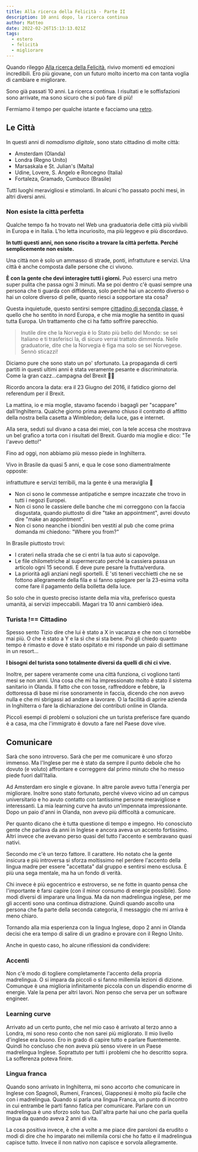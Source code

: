 ```yaml
---
title: Alla ricerca della Felicità - Parte II
description: 10 anni dopo, la ricerca continua
author: Matteo
date: 2022-02-26T15:13:13.021Z
tags:
  - estero
  - felicità
  - migliorare
---
```


Quando rileggo [Alla ricerca della Felicità](/posts/felicita), rivivo momenti ed emozioni incredibili.
Ero più giovane, con un futuro molto incerto ma con tanta voglia di cambiare e migliorare.

Sono già passati 10 anni. La ricerca continua. I risultati e le soffisfazioni sono arrivate, ma sono sicuro che si può fare di più!

Fermiamo il tempo per qualche istante e facciamo una [retro](https://en.wikipedia.org/wiki/Retrospective).


## Le Città

In questi anni di _nomadismo digitale_, sono stato cittadino di molte città:

- Amsterdam (Olanda)
- Londra (Regno Unito)
- Marsaskala e St. Julian's (Malta)
- Udine, Lovere, S. Angelo e Roncegno (Italia)
- Fortaleza, Gramado, Cumbuco (Brasile)

Tutti luoghi meravigliosi e stimolanti. In alcuni c'ho passato pochi mesi, in altri diversi anni.

### Non esiste la città perfetta

Qualche tempo fa ho trovato nel Web una graduatoria delle città più vivibili in Europa e in Italia. L'ho letta
incuriosito, ma più leggevo e più discordavo.

__In tutti questi anni, non sono riscito a trovare la città perfetta. Perché semplicemente non esiste.__

Una città non è solo un ammasso di strade, ponti, infrattuture e servizi.
Una città è anche composta dalle persone che ci vivono.

__È con la gente che devi interagire tutti i giorni.__ Può esserci una metro super pulita che passa ogni 3 minuti.
Ma se poi dentro c'è quasi sempre una persona che ti guarda con diffidenza, solo perché hai un accento diverso o hai un colore diverso di pelle, quanto riesci a sopportare sta cosa?

Questa inquietude, questo sentirsi sempre [cittadino di seconda classe](https://en.wikipedia.org/wiki/Second-class_citizen), è quello che ho sentito in nord Europa, e che mia moglie ha sentito in quasi tutta Europa. Un trattamento che ci ha fatto soffrire parecchio.

> Inutile dire che la Norvegia è lo Stato più bello del Mondo: se sei Italiano e ti trasferisci la, di sicuro verrai trattato dimmerda. Nelle graduatorie, dite che la Norvegia è figa ma solo se sei Norvegese. Sennò sticazzi!

Diciamo pure che sono stato un po' sfortunato. La propaganda di certi partiti in questi ultimi anni è stata veramente pesante e discriminatoria. Come la gran cazz...campagna del Brexit 🤦‍♂️

Ricordo ancora la data: era il 23 Giugno del 2016, il fatidico giorno del referendum per il Brexit. 

La mattina, io e mia moglie, stavamo facendo i bagagli per "scappare" dall'Inghilterra.
Qualche giorno prima avevamo chiuso il contratto di affitto della nostra bella casetta
a Wimbledon; della luce, gas e internet.

Alla sera, seduti sul divano a casa dei miei, con la tele accesa che mostrava un bel grafico a torta con i risultati del Brexit.
Guardo mia moglie e dico: "Te l'avevo detto!"

Fino ad oggi, non abbiamo più messo piede in Inghilterra.


Vivo in Brasile da quasi 5 anni, e qua le cose sono diamentralmente opposte:

infrattutture e servizi terribili, ma la gente è una meraviglia 🤗

- Non ci sono le commesse antipatiche e sempre incazzate che trovo in tutti i negozi Europei.
- Non ci sono le cassiere delle banche che mi correggono con la faccia disgustata, quando piuttosto di dire "take an appointment", avrei dovuto dire "make an appointment".
- Non ci sono neanche i biondini ben vestiti al pub che come prima domanda mi chiedono: "Where you from?"

In Brasile piuttosto trovi:

- I crateri nella strada che se ci entri la tua auto si capovolge.
- Le file chilometriche al supermercato perché la cassiera passa un articolo ogni 15 secondi. E deve pure pesare la frutta/verdura.
- La priorità agli anziani negli sportelli. E 'sti teneri vecchietti che ne se fottono allegramente della fila e si fanno spiegare per la 23-esima volta come fare il pagamento della bolletta della luce.

So solo che in questo preciso istante della mia vita, preferisco questa umanità, ai servizi impeccabili.
Magari tra 10 anni cambierò idea.

### Turista !== Cittadino

Spesso sento Tizio dire che lui è stato a X in vacanza e che non ci tornebbe mai più. O che è stato a Y e la sì che si sta bene.
Poi gli chiedo quanto tempo è rimasto e dove è stato ospitato e mi risponde un paio di settimane in un resort...

__I bisogni del turista sono totalmente diversi da quelli di chi ci vive.__

Inoltre, per sapere veramente come una città funziona, ci vogliono tanti mesi se non anni.
Una cosa che mi ha impressionato molto è stato il sistema sanitario in Olanda. 
Il fatto che con tosse, raffreddore e febbre, la dottoressa di base mi rise sonoramente in faccia, dicendo 
che non avevo nulla e che mi sbrigassi ad andare a lavorare.
O la facilità di aprire azienda in Inghilterra o fare la dichiarazione dei contributi online in Olanda.

Piccoli esempi di problemi o soluzioni che un turista preferisce fare quando è a casa, ma che l'immigrato è dovuto a fare nel Paese dove vive.

##  Comunicare

Sarà che sono introverso. Sarà che per me comunicare è uno sforzo immenso.
Ma l'Inglese per me è stato da sempre il punto debole che ho dovuto (e voluto) affrontare e correggere dal primo minuto che ho messo piede fuori dall'Italia.

Ad Amsterdam ero single e giovane. In altre parole avevo tutta l'energia per migliorare.
Inoltre sono stato fortunato, perché vivevo vicino ad un campus universitario e ho avuto contatto con tantissime persone meravigliose e interessanti. 
La mia learning curve ha avuto un'impennata impressionante. 
Dopo un paio d'anni in Olanda, non avevo più difficoltà a comunicare.

Per quanto dicano che è tutta questione di tempo e impegno. 
Ho conosciuto gente che parlava da anni in Inglese e ancora aveva un accento fortissimo.
Altri invece che avevano perso quasi del tutto l'accento e sembravano quasi nativi.

Secondo me c'è un terzo fattore. Il carattere.
Ho notato che la gente insicura e più introversa si sforza moltissimo nel perdere l'accento della lingua madre per essere "accettata" dal gruppo e sentirsi meno esclusa. È più una sega mentale, ma ha un fondo di verità.

Chi invece è più egocentrico e estroverso, se ne fotte in quanto pensa che l'importante è farsi capire (con il minor consumo di energie possibile).
Sono modi diversi di imparare una lingua. Ma da non madrelingua inglese, per me gli accenti sono una continua distrazione. 
Quindi quando ascolto una persona che fa parte della seconda categoria, il messaggio che mi arriva è meno chiaro.


Tornando alla mia esperienza con la lingua Inglese, dopo 2 anni in Olanda decisi che era tempo di salire di un gradino e provare con il Regno Unito.

Anche in questo caso, ho alcune riflessioni da condividere:
### Accenti

Non c'è modo di togliere completamente l'accento della propria madrelingua. O si impara da piccoli o si fanno millemila lezioni
di dizione. Comunque è una miglioria infinitamente piccola con un dispendio enorme di energie. Vale la pena per altri lavori. Non penso che serva per un software engineer.

### Learning curve

Arrivato ad un certo punto, che nel mio caso è arrivato al terzo anno a Londra, mi sono reso conto che non sarei più migliorato.
Il mio livello d'inglese era buono. Ero in grado di capire tutto e parlare fluentemente. 
Quindi ho concluso che non aveva più senso vivere in un Paese madrelingua Inglese. Soprattuto per tutti i problemi che ho descritto sopra.
La sofferenza poteva finire.

### Lingua franca
Quando sono arrivato in Inghilterra, mi sono accorto che comunicare in Inglese con Spagnoli, Rumeni, Francesi, Giapponesi è molto
più facile che con i madrelingua.
Quando si parla una lingua Franca, un punto di incontro in cui entrambe le parti fanno fatica per comunicare.
Parlare con un madrelingua è uno sforzo solo tuo. Dall'altra parte hai uno che parla quella lingua da quando aveva 2 anni di vita.

La cosa positiva invece, è che a volte a me piace dire paroloni da erudito o modi di dire che ho imparato nei millemila corsi che ho fatto
e il madrelingua capisce tutto. Invece il non nativo non capisce e sorvola allegramente.


[ICT]: http://it.wikipedia.org/wiki/Tecnologie_dell%27informazione_e_della_comunicazione
[Generazione 1000 Euro]:  http://www.imdb.com/title/tt1272014/
[startup]: https://fitmo.com
[meetup]: http://www.meetup.com
[Couch Surfing]: https://www.couchsurfing.org
["Hello, World!"]: http://it.wikipedia.org/wiki/Hello_world
[Stefano]: http://stecb.ninja
